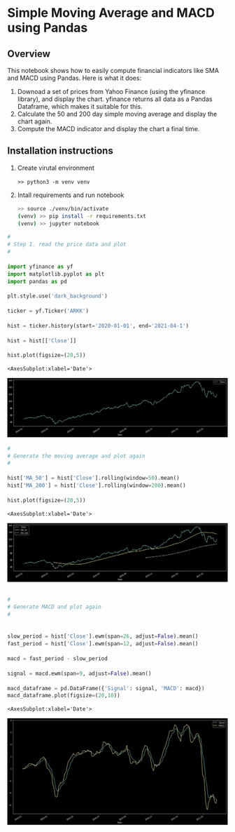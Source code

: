 # Simple Moving Average and MACD using Pandas

## Overview

This notebook shows how to easily compute financial indicators like SMA and MACD using Pandas. Here is what it does:

1. Downoad a set of prices from Yahoo Finance (using the yfinance library), and display the chart. yfinance returns all data as a Pandas Dataframe, which makes it suitable for this.
2. Calculate the 50 and 200 day simple moving average and display the chart again.
3. Compute the MACD indicator and display the chart a final time.

## Installation instructions   

1. Create virutal environment
    
    `>> python3 -m venv venv`
    
   
2. Intall requirements and run notebook
    ```sh
    >> source ./venv/bin/activate
    (venv) >> pip install -r requirements.txt
    (venv) >> jupyter notebook
    ```


```python
#
# Step 1. read the price data and plot
#

import yfinance as yf
import matplotlib.pyplot as plt
import pandas as pd

plt.style.use('dark_background')

ticker = yf.Ticker('ARKK')

hist = ticker.history(start='2020-01-01', end='2021-04-1')

hist = hist[['Close']]

hist.plot(figsize=(20,5))
```




    <AxesSubplot:xlabel='Date'>




    
![png](doc/output_1_1.png)
    



```python
#
# Generate the moving average and plot again
#

hist['MA_50'] = hist['Close'].rolling(window=50).mean()
hist['MA_200'] = hist['Close'].rolling(window=200).mean()
    
hist.plot(figsize=(20,5))
```




    <AxesSubplot:xlabel='Date'>




    
![png](doc/output_2_1.png)
    



```python

```


```python
#
# Generate MACD and plot again
#


slow_period = hist['Close'].ewm(span=26, adjust=False).mean()
fast_period = hist['Close'].ewm(span=12, adjust=False).mean()

macd = fast_period - slow_period

signal = macd.ewm(span=9, adjust=False).mean()

macd_dataframe = pd.DataFrame({'Signal': signal, 'MACD': macd})
macd_dataframe.plot(figsize=(20,10))
```




    <AxesSubplot:xlabel='Date'>




    
![png](doc/output_4_1.png)
    



```python

```
